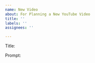 ```yaml
---
name: New Video
about: For Planning a New YouTube Video
title: ''
labels: ''
assignees: ''

---
```


Title: 

Prompt:
